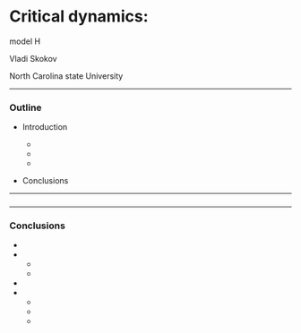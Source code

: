 # Critical dynamics: <!-- .element: class="r-fit-text" -->

model H <!-- .element: class="r-fit-text" -->

Vladi Skokov

North Carolina state University

---

### Outline

- Introduction

  -
  -
  -

- Conclusions

---

###

---

### Conclusions

-
- -
  -
-
- -
  -
  -
